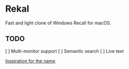 # Rekal

Fast and light clone of Windows Recall for macOS.

## TODO

[ ] Multi-monitor support
[ ] Semantic search
[ ] Live text

[Inspiration for the name](https://en.wikipedia.org/wiki/We_Can_Remember_It_for_You_Wholesale).